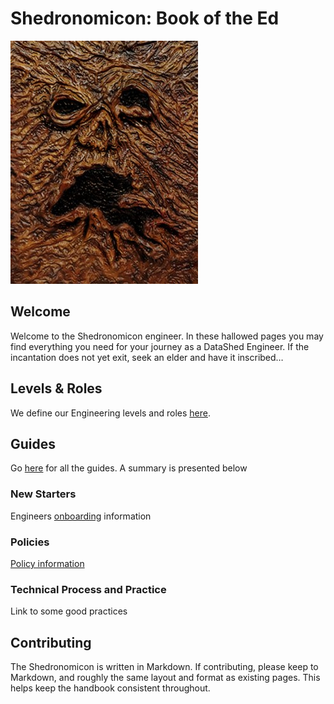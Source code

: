 # Shedronomicon: Book of the Ed

![Ex Mortis!](/assets/images/shed.jpg)

## Welcome

Welcome to the Shedronomicon engineer. In these hallowed pages you may find
everything you need for your journey as a DataShed Engineer. If the incantation
does not yet exit, seek an elder and have it inscribed…

## Levels & Roles

We define our Engineering levels and roles [here](/levels/README.md).

## Guides

Go [here](/guides) for all the guides. A summary is presented below

### New Starters

Engineers [onboarding](/guides/onboarding.md) information

### Policies

[Policy information](policies/README.md)

### Technical Process and Practice

Link to some good practices

## Contributing

The Shedronomicon is written in Markdown. If contributing, please keep to
Markdown, and roughly the same layout and format as existing pages. This helps
keep the handbook consistent throughout.
